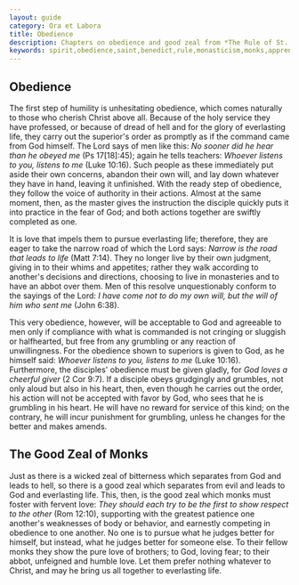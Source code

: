 ```yaml
---
layout: guide
category: Ora et Labora
title: Obedience
description: Chapters on obedience and good zeal from *The Rule of St. Benedict*, a rule for monks living communally under the authority of an abbot, also applicable to apprentices and school students.
keywords: spirit,obedience,saint,benedict,rule,monasticism,monks,apprentices,students
---
```


## Obedience
The first step of humility is unhesitating obedience, which comes naturally to those who cherish Christ above all. Because of the holy service they have professed, or because of dread of hell and for the glory of everlasting life, they carry out the superior's order as promptly as if the command came from God himself. The Lord says of men like this: *No sooner did he hear than he obeyed me* (Ps 17[18]:45); again he tells teachers: *Whoever listens to you, listens to me* (Luke 10:16). Such people as these immediately put aside their own concerns, abandon their own will, and lay down whatever they have in hand, leaving it unfinished. With the ready step of obedience, they follow the voice of authority in their actions. Almost at the same moment, then, as the master gives the instruction the disciple quickly puts it into practice in the fear of God; and both actions together are swiftly completed as one.

It is love that impels them to pursue everlasting life; therefore, they are eager to take the narrow road of which the Lord says: *Narrow is the road that leads to life* (Matt 7:14). They no longer live by their own judgment, giving in to their whims and appetites; rather they walk according to another's decisions and directions, choosing to live in monasteries and to have an abbot over them. Men of this resolve unquestionably conform to the sayings of the Lord: *I have come not to do my own will, but the will of him who sent me* (John 6:38).

This very obedience, however, will be acceptable to God and agreeable to men only if compliance with what is commanded is not cringing or sluggish or halfhearted, but free from any grumbling or any reaction of unwillingness. For the obedience shown to superiors is given to God, as he himself said: *Whoever listens to you, listens to me* (Luke 10:16). Furthermore, the disciples' obedience must be given gladly, for *God loves a cheerful giver* (2 Cor 9:7). If a disciple obeys grudgingly and grumbles, not only aloud but also in his heart, then, even though he carries out the order, his action will not be accepted with favor by God, who sees that he is grumbling in his heart. He will have no reward for service of this kind; on the contrary, he will incur punishment for grumbling, unless he changes for the better and makes amends.

## The Good Zeal of Monks
Just as there is a wicked zeal of bitterness which separates from God and leads to hell, so there is a good zeal which separates from evil and leads to God and everlasting life. This, then, is the good zeal which monks must foster with fervent love: *They should each try to be the first to show respect to the other* (Rom 12:10), supporting with the greatest patience one another's weaknesses of body or behavior, and earnestly competing in obedience to one another. No one is to pursue what he judges better for himself, but instead, what he judges better for someone else. To their fellow monks they show the pure love of brothers; to God, loving fear; to their abbot, unfeigned and humble love. Let them prefer nothing whatever to Christ, and may he bring us all together to everlasting life.

